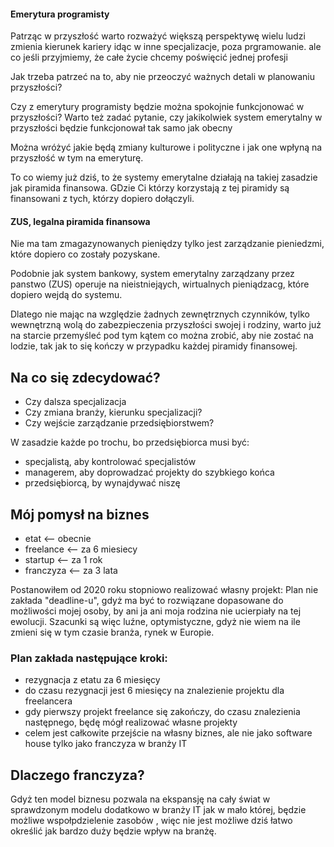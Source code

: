 #### Emerytura programisty
Patrząc w przyszłość warto rozważyć większą perspektywę
wielu ludzi zmienia kierunek kariery idąc w inne specjalizacje, poza prgramowanie.
ale co jeśli przyjmiemy, że całe życie chcemy poświęcić jednej profesji

Jak trzeba patrzeć na to, aby nie przeoczyć ważnych detali w planowaniu przyszłości? 

Czy z emerytury programisty będzie można spokojnie funkcjonować w przyszłości?
Warto też zadać pytanie, czy jakikolwiek system emerytalny w przyszłości będzie
funkcjonował tak samo jak obecny

Można wróżyć jakie będą zmiany kulturowe i polityczne i jak one wpłyną na przyszłość w tym na emeryturę.

To co wiemy już dziś, to że systemy emerytalne działają na takiej zasadzie jak piramida finansowa.
GDzie Ci którzy korzystają z tej piramidy są finansowani z tych, którzy dopiero dołączyli.

#### ZUS, legalna piramida finansowa
Nie ma tam zmagazynowanych pieniędzy tylko jest zarządzanie pieniedzmi, które dopiero co zostały pozyskane.

Podobnie jak system bankowy, system emerytalny zarządzany przez panstwo (ZUS) operuje
na nieistniejąych, wirtualnych pieniądzacg, które dopiero wejdą do systemu.


Dlatego nie mając na względzie żadnych zewnętrznych czynników, tylko wewnętrzną wolą
do zabezpieczenia przyszłości swojej i rodziny, warto już na starcie przemyśleć
pod tym kątem co można zrobić, aby nie zostać na lodzie, tak jak to się kończy w przypadku
każdej piramidy finansowej.

 

## Na co się zdecydować?

+ Czy dalsza specjalizacja
+ Czy zmiana branży, kierunku specjalizacji?
+ Czy wejście zarządzanie przedsiębiorstwem?

W zasadzie każde po trochu, bo przedsiębiorca musi być:
+ specjalistą, aby kontrolować specjalistów
+ managerem, aby doprowadzać projekty do szybkiego końca
+ przedsiębiorcą, by wynajdywać niszę

## Mój pomysł na biznes


+ etat <-- obecnie
+ freelance <-- za 6 miesiecy
+ startup <-- za 1 rok
+ franczyza <-- za 3 lata


Postanowiłem od 2020 roku stopniowo realizować własny projekt:
Plan nie zakłada "deadline-u", gdyż ma być to rozwiązane dopasowane do możliwości mojej osoby, by
ani ja ani moja rodzina nie ucierpiały na tej ewolucji.
Szacunki są więc luźne, optymistyczne, gdyż nie wiem na ile zmieni się  w tym czasie branża, rynek w Europie.


### Plan zakłada następujące kroki:
+ rezygnacja z etatu za 6 miesięcy
+ do czasu rezygnacji jest 6 miesięcy na znalezienie projektu dla freelancera
+ gdy pierwszy projekt freelance się zakończy, do czasu znalezienia następnego, będę mógł realizować własne projekty
+ celem jest całkowite przejście na własny biznes, ale nie jako software house tylko jako franczyza w branży IT

## Dlaczego franczyza?

Gdyż ten model biznesu pozwala na ekspansję na cały świat w sprawdzonym modelu
dodatkowo w branży IT jak w mało której, będzie możliwe wspołpdzielenie zasobów ,
więc nie jest możliwe dziś łatwo określić jak bardzo duży będzie wpływ na branżę.


